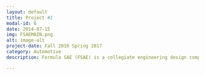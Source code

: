 ```yaml
---
layout: default
title: Project #1
modal-id: 6
date: 2014-07-15
img: FSAEMAIN.png
alt: image-alt
project-date: Fall 2016 Spring 2017
category: Automotive
description: Formula SAE (FSAE) is a collegiate engineering design competition where 120 teams with 2,470 students from around the world design, manufacture and compete with a single-seat race car.

---
```

